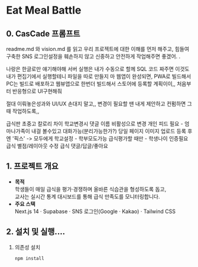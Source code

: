 # Eat Meal Battle

## 0. CasCade 프롬프트

readme.md 와   vision.md 를  읽고  우리 프로젝트에 대한 이해를 먼저 해주고,    힘들여 구축한 SNS 로그인설정을 훼손하지 않고 신중하고 안전하게 작업해주면 좋겠어. . 

나랑은 한글로만 얘기해야해
서버 실행은 내가 수동으로 할께
SQL 코드 짜주면   이것도 내가  편집기에서 실행할테니 파일을 따로 만들지 마
웹앱이 완성되면, PWA로 빌드해서  PC는 빌드로 배포하고
웹뷰앱으로 한번더 빌드해서  스토어에 등록할 계획이이,, 처음부터  반응형으로 UI구현해줘

절대   이뤄놓은성과와   UI/UX   손대지 말고,,    변경이 필요할 땐  내게  제안하고 컨펌하면 그때 작업하도록,,

급식판  초중고 칼로리 차이
학교변경시 댓글 이름 비활성으로 변경
개인 피드 필요 - 엄마나가족이 내걸 볼수있고 대화가능(분리가능한가?)
당일 페이지 이미지 업로드 등록 후엔  '픽스' -> 모두에게
학교설정 - 학부모도가능
급식평가할 때만 - 학생나이 인증필요
급식 별점/레이아웃 수정 급식 댓글/답글/좋아요


## 1. 프로젝트 개요
- **목적**  
  학생들이 매일 급식을 평가·경쟁하며 올바른 식습관을 형성하도록 돕고,  
  교사는 실시간 통계 대시보드를 통해 급식 만족도를 모니터링합니다.
- **주요 스택**  
  Next.js 14 · Supabase · SNS 로그인(Google · Kakao) · Tailwind CSS

## 2. 설치 및 실행....  

1. 의존성 설치  
   ```bash
   npm install
